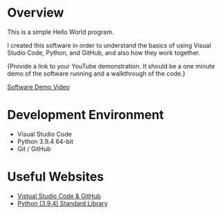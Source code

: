 # Overview

This is a simple Hello World program.

I created this software in order to understand the basics of using Visual Studio Code, Python, and GitHub, and also how they work together.

{Provide a link to your YouTube demonstration.  It should be a one minute demo of the software running and a walkthrough of the code.}

[Software Demo Video](http://youtube.link.goes.here)

# Development Environment

* Visual Studio Code
* Python 3.9.4 64-bit
* Git / GitHub

# Useful Websites

* [Vistual Studio Code & GitHub](https://code.visualstudio.com/docs/editor/versioncontrol)
* [Python (3.9.4) Standard Library](https://docs.python.org/3/library/)